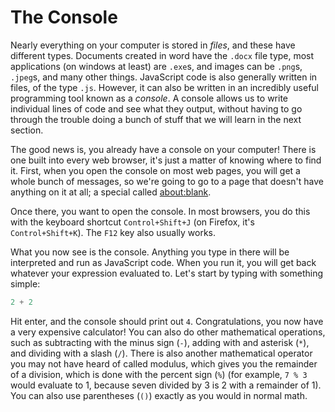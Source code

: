 # The Console

Nearly everything on your computer is stored in *files*, and these have
different types. Documents created in word have the `.docx` file type, 
most applications (on windows at least) are `.exe`s, and images can be
`.png`s, `.jpeg`s, and many other things. JavaScript code is also generally
written in files, of the type `.js`. However, it can also be written in
an incredibly useful programming tool known as a *console*. A console
allows us to write individual lines of code and see what they output,
without having to go through the trouble doing a bunch of stuff that we
will learn in the next section.

The good news is, you already have a console on your computer! There is 
one built into every web browser, it's just a matter of knowing where to
find it. First, when you open the console on most web pages, you will
get a whole bunch of messages, so we're going to go to a page that doesn't
have anything on it at all; a special called [about:blank](about:blank).

Once there, you want to open the console. In most browsers, you do this
with the keyboard shortcut `Control+Shift+J` (on Firefox, it's 
`Control+Shift+K`). The `F12` key also usually works. 

What you now see is the console. Anything you type in there will be 
interpreted and run as JavaScript code. When you run it, you will get
back whatever your expression evaluated to. Let's start by typing with 
something simple:

```js
2 + 2
```

Hit enter, and the console should print out `4`. Congratulations, you 
now have a very expensive calculator! You can also do other mathematical
operations, such as subtracting with the minus sign (`-`), adding with 
and asterisk (`*`), and dividing with a slash (`/`). There is also another
mathematical operator you may not have heard of called modulus, which gives
you the remainder of a division, which is done with the percent sign (`%`)
(for example, `7 % 3` would evaluate to 1, because seven divided by 3 is
2 with a remainder of 1). You can also use parentheses (`()`) exactly
as you would in normal math.